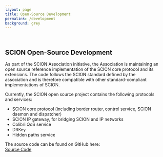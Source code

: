 ```yaml
---
layout: page
title: Open-Source Development
permalink: /development
background: grey
---
```

<br>

## SCION Open-Source Development

As part of the SCION Association initiative, the Association is maintaining an
open source reference implementation of the SCION core protocol and its
extensions. The code follows the SCION standard defined by the association and is
therefore compatible with other standard-compliant implementations of SCION.

Currently, the SCION open source project contains the following protocols and
services:

- SCION core protocol (including border router, control service, SCION daemon
  and dispatcher)
- SCION IP gateway, for bridging SCION and IP networks
- Colibri QoS service
- DRKey
- Hidden paths service

The source code can be found on GitHub here:  
<a class="btn btn-primary btn-md" href="https://github.com/scionproto/scion">
    <i class="fab fa-github"></i> Source Code
</a>